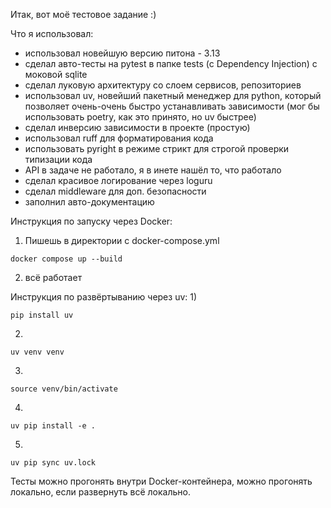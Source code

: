 Итак, вот моё тестовое задание :)

Что я использовал:
- использовал новейшую версию питона - 3.13
- сделал авто-тесты на pytest в папке tests (с Dependency Injection) с моковой sqlite
- сделал луковую архитектуру со слоем сервисов, репозиториев
- использовал uv, новейший пакетный менеджер для python, который позволяет очень-очень быстро устанавливать зависимости
(мог бы использовать poetry, как это принято, но uv быстрее)
- сделал инверсию зависимости в проекте (простую)
- использовал ruff для форматирования кода
- использовать pyright в режиме стрикт для строгой проверки типизации кода
- API в задаче не работало, я в инете нашёл то, что работало
- сделал красивое логирование через loguru
- сделал middleware для доп. безопасности 
- заполнил авто-документацию


Инструкция по запуску через Docker:
1) Пишешь в директории с docker-compose.yml
```
docker compose up --build
```
2) всё работает


Инструкция по развёртыванию через uv:
1)
```
pip install uv
```
2)
```
uv venv venv
```
3)
```
source venv/bin/activate
```
4)
```
uv pip install -e .
```
5) 
```
uv pip sync uv.lock
```

Тесты можно прогонять внутри Docker-контейнера, можно прогонять локально, если развернуть всё локально.